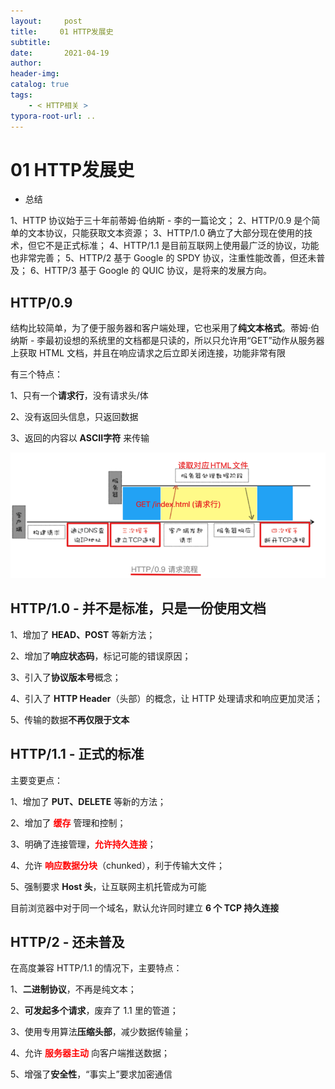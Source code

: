 ```yaml
---
layout:     post
title:     01 HTTP发展史
subtitle:  
date:       2021-04-19
author:     
header-img: 
catalog: true
tags:
    - < HTTP相关 >
typora-root-url: ..
---
```



# 01 HTTP发展史

- 总结

1、HTTP 协议始于三十年前蒂姆·伯纳斯 - 李的一篇论文；
2、HTTP/0.9 是个简单的文本协议，只能获取文本资源；
3、HTTP/1.0 确立了大部分现在使用的技术，但它不是正式标准；
4、HTTP/1.1 是目前互联网上使用最广泛的协议，功能也非常完善；
5、HTTP/2 基于 Google 的 SPDY 协议，注重性能改善，但还未普及；
6、HTTP/3 基于 Google 的 QUIC 协议，是将来的发展方向。

## HTTP/0.9
结构比较简单，为了便于服务器和客户端处理，它也采用了**纯文本格式**。蒂姆·伯纳斯 - 李最初设想的系统里的文档都是只读的，所以只允许用“GET”动作从服务器上获取 HTML 文档，并且在响应请求之后立即关闭连接，功能非常有限

有三个特点：

1、只有一个**请求行**，没有请求头/体

2、没有返回头信息，只返回数据

3、返回的内容以 **ASCII字符** 来传输

<img src="/../img/assets_2019/image-20210506174306712.png" alt="image-20210506174306712" style="zoom:80%;" />

## HTTP/1.0 - 并不是标准，只是一份使用文档
1、增加了 **HEAD、POST** 等新方法；

2、增加了**响应状态码**，标记可能的错误原因；

3、引入了**协议版本号**概念；

4、引入了 **HTTP Header**（头部）的概念，让 HTTP 处理请求和响应更加灵活；

5、传输的数据**不再仅限于文本**

## HTTP/1.1 -  正式的标准
主要变更点：

1、增加了 **PUT、DELETE** 等新的方法；

2、增加了 **<span style="color:red">缓存</span>** 管理和控制；

3、明确了连接管理，**<span style="color:red">允许持久连接</span>**；

4、允许 **<span style="color:red">响应数据分块</span>**（chunked），利于传输大文件；

5、强制要求 **Host 头**，让互联网主机托管成为可能

目前浏览器中对于同一个域名，默认允许同时建立 **6 个 TCP 持久连接**

## HTTP/2 - 还未普及
在高度兼容 HTTP/1.1 的情况下，主要特点：

1、**二进制协议**，不再是纯文本；

2、**可发起多个请求**，废弃了 1.1 里的管道；

3、使用专用算法**压缩头部**，减少数据传输量；

4、允许 **<span style="color:red">服务器主动</span>** 向客户端推送数据；

5、增强了**安全性**，“事实上”要求加密通信